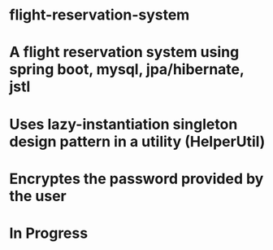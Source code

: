 # flight-reservation-system
# A flight reservation system using spring boot, mysql, jpa/hibernate, jstl
# Uses lazy-instantiation singleton design pattern in a utility (HelperUtil)
# Encryptes the password provided by the user
# In Progress
